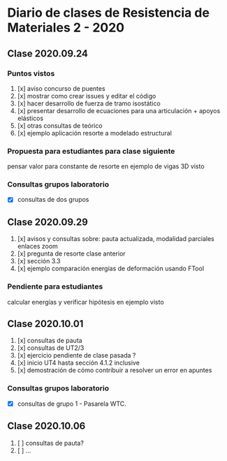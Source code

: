 # Diario de clases de Resistencia de Materiales 2 - 2020

## Clase 2020.09.24

### Puntos vistos
 1. [x] aviso concurso de puentes
 1. [x] mostrar como crear issues y editar el código
 1. [x] hacer desarrollo de fuerza de tramo isostático
 1. [x] presentar desarrollo de ecuaciones para una articulación + apoyos elásticos
 1. [x] otras consultas de teórico
 1. [x] ejemplo aplicación resorte a modelado estructural

### Propuesta para estudiantes para clase siguiente

pensar valor para constante de resorte en ejemplo de vigas 3D visto

### Consultas grupos laboratorio

 * [x] consultas de dos grupos

## Clase 2020.09.29

 1. [x] avisos y consultas sobre: pauta actualizada, modalidad parciales enlaces zoom
 1. [x] pregunta de resorte clase anterior
 1. [x] sección 3.3
 1. [x] ejemplo comparación energías de deformación usando FTool

### Pendiente para estudiantes

calcular energías y verificar hipótesis en ejemplo visto

## Clase 2020.10.01

 1. [x] consultas de pauta
 1. [x] consultas de UT2/3
 1. [x] ejercicio pendiente de clase pasada ?
 1. [x] inicio UT4 hasta sección 4.1.2 inclusive
 1. [x] demostración de cómo contribuir a resolver un error en apuntes

### Consultas grupos laboratorio

 * [x] consultas de grupo 1 - Pasarela WTC. 

## Clase 2020.10.06

 1. [ ] consultas de pauta?
 1. [ ] ...